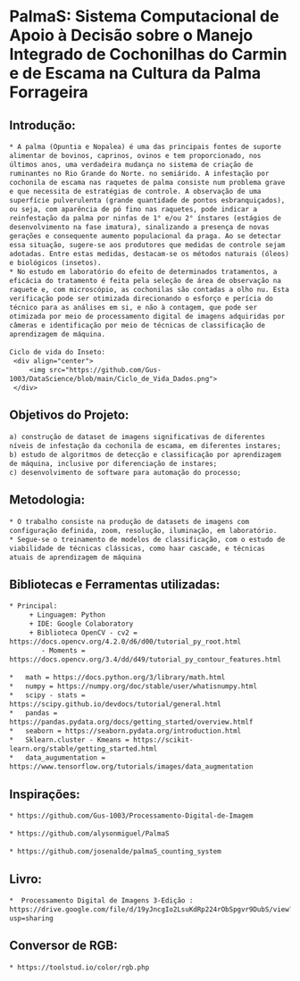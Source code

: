 # PalmaS: Sistema Computacional de Apoio à Decisão sobre o Manejo Integrado de Cochonilhas do Carmin e de Escama na Cultura da Palma Forrageira

## Introdução: 
    * A palma (Opuntia e Nopalea) é uma das principais fontes de suporte alimentar de bovinos, caprinos, ovinos e tem proporcionado, nos últimos anos, uma verdadeira mudança no sistema de criação de ruminantes no Rio Grande do Norte. no semiárido. A infestação por cochonila de escama nas raquetes de palma consiste num problema grave e que necessita de estratégias de controle. A observação de uma superfície pulverulenta (grande quantidade de pontos esbranquiçados), ou seja, com aparência de pó fino nas raquetes, pode indicar a reinfestação da palma por ninfas de 1° e/ou 2° ínstares (estágios de desenvolvimento na fase imatura), sinalizando a presença de novas gerações e consequente aumento populacional da praga. Ao se detectar essa situação, sugere-se aos produtores que medidas de controle sejam adotadas. Entre estas medidas, destacam-se os métodos naturais (óleos) e biológicos (insetos). 
    * No estudo em laboratório do efeito de determinados tratamentos, a eficácia do tratamento é feita pela seleção de área de observação na raquete e, com microscópio, as cochonilas são contadas a olho nu. Esta verificação pode ser otimizada direcionando o esforço e perícia do técnico para as análises em si, e não à contagem, que pode ser otimizada por meio de processamento digital de imagens adquiridas por câmeras e identificação por meio de técnicas de classificação de aprendizagem de máquina.
    
    Ciclo de vida do Inseto:
     <div align="center">
         <img src="https://github.com/Gus-1003/DataScience/blob/main/Ciclo_de_Vida_Dados.png">
     </div>
    
## Objetivos do Projeto:
    a) construção de dataset de imagens significativas de diferentes níveis de infestação da cochonila de escama, em diferentes instares; 
    b) estudo de algoritmos de detecção e classificação por aprendizagem de máquina, inclusive por diferenciação de instares; 
    c) desenvolvimento de software para automação do processo;

## Metodologia:
    * O trabalho consiste na produção de datasets de imagens com configuração definida, zoom, resolução, iluminação, em laboratório. 
    * Segue-se o treinamento de modelos de classificação, com o estudo de viabilidade de técnicas clássicas, como haar cascade, e técnicas atuais de aprendizagem de máquina

## Bibliotecas e Ferramentas utilizadas:
    * Principal:   
         + Linguagem: Python
         + IDE: Google Colaboratory
         + Biblioteca OpenCV - cv2 = https://docs.opencv.org/4.2.0/d6/d00/tutorial_py_root.html   
            - Moments = https://docs.opencv.org/3.4/dd/d49/tutorial_py_contour_features.html
    
    *   math = https://docs.python.org/3/library/math.html
    *   numpy = https://numpy.org/doc/stable/user/whatisnumpy.html
    *   scipy - stats = https://scipy.github.io/devdocs/tutorial/general.html    
    *   pandas = https://pandas.pydata.org/docs/getting_started/overview.htmlf
    *   seaborn = https://seaborn.pydata.org/introduction.html
    *   Sklearn.cluster - Kmeans = https://scikit-learn.org/stable/getting_started.html
    *   data_augumentation = https://www.tensorflow.org/tutorials/images/data_augmentation

## Inspirações:
    * https://github.com/Gus-1003/Processamento-Digital-de-Imagem
    
    * https://github.com/alysonmiguel/PalmaS
    
    * https://github.com/josenalde/palmaS_counting_system

##  Livro:
    *  Processamento Digital de Imagens 3-Edição : https://drive.google.com/file/d/19yJncgIo2LsuKdRp224rObSpgvr9DubS/view?usp=sharing
   
   
## Conversor de RGB:
    * https://toolstud.io/color/rgb.php

